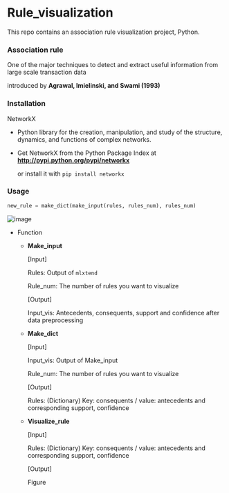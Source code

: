 # Rule_visualization 
This repo contains an association rule visualization project, Python.

### Association rule
One of the major techniques to detect and extract useful information from large scale transaction data

introduced by **Agrawal, Imielinski, and Swami (1993)**



### Installation
NetworkX

  * Python library for the creation, manipulation, and study of the structure, dynamics, and functions of complex networks.

  * Get NetworkX from the Python Package Index at **http://pypi.python.org/pypi/networkx** 
  
    or install it with ```pip install networkx```
    

### Usage
```python
new_rule = make_dict(make_input(rules, rules_num), rules_num)
```

![image](https://user-images.githubusercontent.com/41055617/58598861-f0f9b200-82b8-11e9-9ebb-945b63e842da.png)

 * Function
   * **Make_input** 
   
     [Input]

     Rules: Output of ```mlxtend```

     Rule_num: The number of rules you want to visualize


     [Output]

     Input_vis: Antecedents, consequents, support and confidence after data preprocessing

   * **Make_dict**

     [Input]

     Input_vis: Output of Make_input

     Rule_num: The number of rules you want to visualize


     [Output]

     Rules: (Dictionary) Key: consequents / value: antecedents and corresponding support, confidence

   * **Visualize_rule**
    
     [Input]

     Rules: (Dictionary) Key: consequents / value: antecedents and corresponding support, confidence


     [Output]

     Figure
  
  
